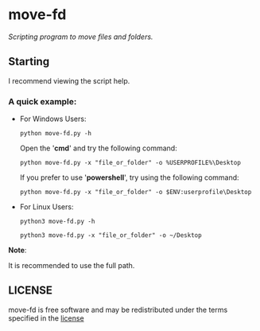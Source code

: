 # **move-fd**
_Scripting program to move files and folders._
## Starting
I recommend viewing the script help.
### A quick example:
- For Windows Users:
    ```
    python move-fd.py -h
    ```
    Open the '**cmd**' and try the following command:
    ```
    python move-fd.py -x "file_or_folder" -o %USERPROFILE%\Desktop
    ```
    If you prefer to use '**powershell**', try using the following command:
    ```
    python move-fd.py -x "file_or_folder" -o $ENV:userprofile\Desktop
    ```
- For Linux Users:
    ```
    python3 move-fd.py -h
    ```
    ```
    python3 move-fd.py -x "file_or_folder" -o ~/Desktop
    ```
**Note**: 

It is recommended to use the full path.

## LICENSE
move-fd is free software and may be redistributed under the terms specified in the [license]

[license]: https://github.com/AlejandroAlfredo/move-fd/blob/main/LICENSE